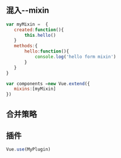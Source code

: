  ## 混入--mixin

 ```js
var myMixin =  {
    created:function(){
        this.hello()
    }
    methods:{
        hello:function(){
            console.log('hello form mixin')
        }
    }
}

var components =new Vue.extend({
    mixins:[myMixin]
})


 ```


 ## 合并策略

 ## 插件
```js
Vue.use(MyPlugin)

```
